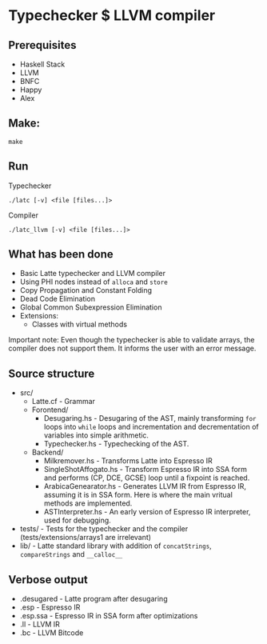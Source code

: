 # Typechecker $ LLVM compiler

## Prerequisites

 * Haskell Stack
 * LLVM
 * BNFC
 * Happy
 * Alex

## Make:
```
make
```

## Run

Typechecker  
```
./latc [-v] <file [files...]>

```

Compiler
```
./latc_llvm [-v] <file [files...]>
```

## What has been done
 
 * Basic Latte typechecker and LLVM compiler 
 * Using PHI nodes instead of `alloca` and `store`
 * Copy Propagation and Constant Folding
 * Dead Code Elimination
 * Global Common Subexpression Elimination
 * Extensions:
    * Classes with virtual methods

Important note: Even though the typechecker is able to validate arrays, the compiler does not support them.
It informs the user with an error message.

## Source structure

 * src/
    * Latte.cf - Grammar
    * Forontend/
        * Desugaring.hs - Desugaring of the AST, mainly transforming `for` loops into `while` loops and 
        incrementation and decrementation of variables into simple arithmetic.
        * Typechecker.hs - Typechecking of the AST.
    * Backend/
        * Milkremover.hs - Transforms Latte into Espresso IR
        * SingleShotAffogato.hs - Transform Espresso IR into SSA form and performs (CP, DCE, GCSE) loop until a fixpoint is reached.
        * ArabicaGenearator.hs - Generates LLVM IR from Espresso IR, assuming it is in SSA form. 
        Here is where the main vritual methods are implemented.
        * ASTInterpreter.hs - An early version of Espresso IR interpreter, used for debugging.
 * tests/ - Tests for the typechecker and the compiler (tests/extensions/arrays1 are irrelevant)
 * lib/ - Latte standard library with addition of `concatStrings`, `compareStrings` and `__calloc__`

## Verbose output

 * .desugared - Latte program after desugaring
 * .esp - Espresso IR
 * .esp.ssa - Espresso IR in SSA form after optimizations
 * .ll - LLVM IR
 * .bc - LLVM Bitcode
